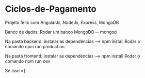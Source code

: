 # Ciclos-de-Pagamento
Projeto feito com AngularJs, NodeJs, Express, MongoDB

Banco de dados:
Rodar um banco MongoDB -- mongod

Na pasta backend:
instalar as dependências --> npm install
Rodar o comando npm run production

Na pasta frontend:
instalar as dependências --> npm install
Rodar o comando npm run dev


Só isso =]
